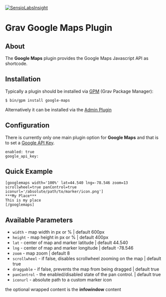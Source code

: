 [![SensioLabsInsight](https://insight.sensiolabs.com/projects/5095cbca-468e-4807-8a4c-3c744dba38a0/mini.png)](https://insight.sensiolabs.com/projects/5095cbca-468e-4807-8a4c-3c744dba38a0)
# Grav Google Maps Plugin

## About

The **Google Maps** plugin provides the Google Maps Javascript API as shortcode.

## Installation

Typically a plugin should be installed via [GPM](http://learn.getgrav.org/advanced/grav-gpm) (Grav Package Manager):

```
$ bin/gpm install google-maps
```

Alternatively it can be installed via the [Admin Plugin](http://learn.getgrav.org/admin-panel/plugins)

## Configuration

There is currently only one main plugin option for **Google Maps** and that is to set a [Google API Key](https://developers.google.com/maps/documentation/javascript/get-api-key#get-an-api-key).

```
enabled: true
google_api_key:
```

## Quick Example

```
[googlemaps width='100%' lat=44.540 lng=-78.546 zoom=13 scrollwheel=true panControl=true iconurl='/absolute/path/to/marker/icon.png']
***My Place***
This is my place
[/googlemaps]
```

## Available Parameters

* `width` - map width in px or % | default 600px
* `height` - map height in px or % | default 400px
* `lat` - center of map and marker latitude | default 44.540
* `lng` - center of map and marker longitude | default -78.546
* `zoom` - map zoom | default 8
* `scrollwheel` - if false, disables scrollwheel zooming on the map | default true
* `draggable` - if false, prevents the map from being dragged | default true
* `panControl` - the enabled/disabled state of the pan control. | default true
* `iconurl` - absolute path to a custom marker icon

the optional wrapped content is the **infowindow** content
